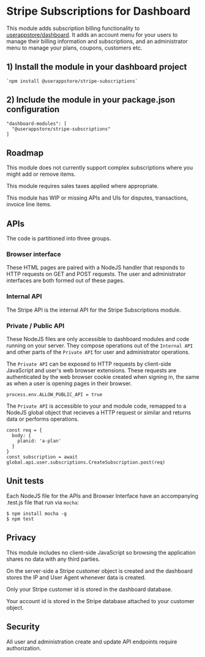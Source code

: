 # Stripe Subscriptions for Dashboard

This module adds subscription billing functionality to [userappstore/dashboard](https://github.com/userappstore/dashboard).  It adds an account menu for your users to manage their billing information and subscriptions, and an administrator menu to manage your plans, coupons, customers etc.


## 1) Install the module in your dashboard project

    `npm install @userappstore/stripe-subscriptions`

## 2) Include the module in your package.json configuration

    "dashboard-modules": [
      "@userappstore/stripe-subscriptions"
    ]
    
## Roadmap

This module does not currently support complex subscriptions where you might add or remove items.

This module requires sales taxes applied where appropriate.

This module has WIP or missing APIs and UIs for disputes, transactions, invoice line items.

## APIs

The code is partitioned into three groups.

### Browser interface

These HTML pages are paired with a NodeJS handler that responds to HTTP requests on GET and POST requests.  The user and administrator interfaces are both formed out of these pages.

### Internal API

The Stripe API is the internal API for the Stripe Subscriptions module.

### Private / Public API

These NodeJS files are only accessible to dashboard modules and code running on your server.  They compose operations out of the `Internal API` and other parts of the `Private API` for user and administrator operations.  

The `Private API` can be exposed to HTTP requests by client-side JavaScript and user's web browser extensions.  These requests are authenticated by the web browser cookie created when signing in, the same as when a user is opening pages in their browser.

    process.env.ALLOW_PUBLIC_API = true

The `Private API` is accessible to your and module code, remapped to a NodeJS global object that recieves a HTTP request or similar and returns data or performs operations.

    const req = {
      body: { 
        planid: 'a-plan'
      }
    }
    const subscription = await global.api.user.subscriptions.CreateSubscription.post(req)

## Unit tests

Each NodeJS file for the APIs and Browser Interface have an accompanying .test.js file that run via `mocha`:

    $ npm install mocha -g
    $ npm test

## Privacy

This module includes no client-side JavaScript so browsing the application shares no data with any third parties.

On the server-side a Stripe customer object is created and the dashboard  stores the IP and User Agent whenever data is created.

Only your Stripe customer id is stored in the dashboard database.

Your account id is stored in the Stripe database attached to your customer object.

## Security

All user and administration create and update API endpoints require authorization.
